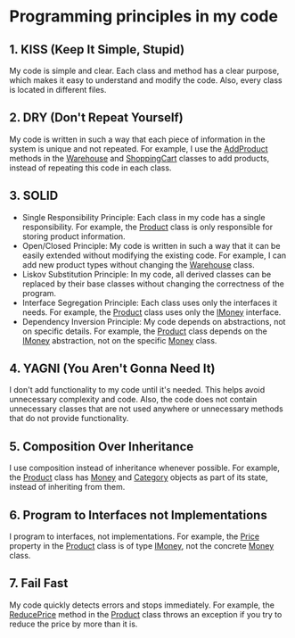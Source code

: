 # Programming principles in my code
## 1. KISS (Keep It Simple, Stupid)
My code is simple and clear. Each class and method has a clear purpose, which makes it easy to understand and modify the code. Also, every class is located in different files.
## 2. DRY (Don't Repeat Yourself)
My code is written in such a way that each piece of information in the system is unique and not repeated. For example, I use the [AddProduct](https://github.com/AndriySymon/kpz/blob/master/lab-01/ClassLibrary/Warehouse.cs#L18) methods in the [Warehouse](https://github.com/AndriySymon/kpz/blob/master/lab-01/ClassLibrary/Warehouse.cs) and [ShoppingCart](https://github.com/AndriySymon/kpz/blob/master/lab-01/ClassLibrary/ShoppingCart.cs) classes to add products, instead of repeating this code in each class.
## 3. SOLID
 * Single Responsibility Principle: Each class in my code has a single responsibility. For example, the [Product](https://github.com/AndriySymon/kpz/blob/master/lab-01/ClassLibrary/Product.cs) class is only responsible for storing product information.
* Open/Closed Principle: My code is written in such a way that it can be easily extended without modifying the existing code. For example, I can add new product types without changing the [Warehouse](https://github.com/AndriySymon/kpz/blob/master/lab-01/ClassLibrary/Warehouse.cs) class.
* Liskov Substitution Principle: In my code, all derived classes can be replaced by their base classes without changing the correctness of the program.
* Interface Segregation Principle: Each class uses only the interfaces it needs. For example, the [Product](https://github.com/AndriySymon/kpz/blob/master/lab-01/ClassLibrary/Product.cs) class uses only the [IMoney](https://github.com/AndriySymon/kpz/blob/master/lab-01/ClassLibrary/IMoneyInterface.cs) interface.
* Dependency Inversion Principle: My code depends on abstractions, not on specific details. For example, the [Product](https://github.com/AndriySymon/kpz/blob/master/lab-01/ClassLibrary/Product.cs) class depends on the [IMoney](https://github.com/AndriySymon/kpz/blob/master/lab-01/ClassLibrary/IMoneyInterface.cs) abstraction, not on the specific [Money](https://github.com/AndriySymon/kpz/blob/master/lab-01/ClassLibrary/Money.cs) class.
## 4. YAGNI (You Aren't Gonna Need It)
I don't add functionality to my code until it's needed. This helps avoid unnecessary complexity and code. Also, the code does not contain unnecessary classes that are not used anywhere or unnecessary methods that do not provide functionality.
## 5. Composition Over Inheritance
I use composition instead of inheritance whenever possible. For example, the [Product](https://github.com/AndriySymon/kpz/blob/master/lab-01/ClassLibrary/Product.cs) class has [Money](https://github.com/AndriySymon/kpz/blob/master/lab-01/ClassLibrary/Product.cs#L12) and [Category](https://github.com/AndriySymon/kpz/blob/master/lab-01/ClassLibrary/Product.cs#L13) objects as part of its state, instead of inheriting from them.
## 6. Program to Interfaces not Implementations
I program to interfaces, not implementations. For example, the [Price](https://github.com/AndriySymon/kpz/blob/master/lab-01/ClassLibrary/Product.cs#L18) property in the [Product](https://github.com/AndriySymon/kpz/blob/master/lab-01/ClassLibrary/Product.cs) class is of type [IMoney](https://github.com/AndriySymon/kpz/blob/master/lab-01/ClassLibrary/IMoneyInterface.cs), not the concrete [Money](https://github.com/AndriySymon/kpz/blob/master/lab-01/ClassLibrary/Money.cs) class.
## 7. Fail Fast
My code quickly detects errors and stops immediately. For example, the [ReducePrice](https://github.com/AndriySymon/kpz/blob/master/lab-01/ClassLibrary/Product.cs#L28) method in the [Product](https://github.com/AndriySymon/kpz/blob/master/lab-01/ClassLibrary/Product.cs) class throws an exception if you try to reduce the price by more than it is.